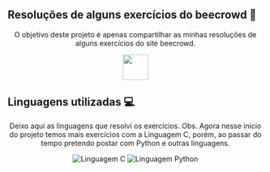 ﻿## Resoluções de alguns exercícios do beecrowd 📜

<div align="center">
    <p>
    O objetivo deste projeto é apenas compartilhar as minhas resoluções de alguns exercícios do site beecrowd.  </p>
    <a  href="https://www.beecrowd.com.br/judge/en/login"> <img  height="50em" src="icons/icon-beecrowd.webp" target="_blank"></a> 
</div>

 <h2>Linguagens utilizadas 💻</h2> 

<div align="center"> 
    <p>Deixo aqui as linguagens que resolvi os exercícios. Obs. Agora nesse inicio do projeto temos mais exercícios com a Linguagem C, porém, ao passar do tempo pretendo postar com Python e outras linguagens. </p>
    <img alt="Linguagem C" src="https://img.shields.io/badge/C-00599C?style=for-the-badge&logo=c&logoColor=white" />
    <img alt="Linguagem Python" src="https://img.shields.io/badge/Python-14354C?style=for-the-badge&logo=python&logoColor=white" />
<div>
